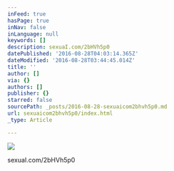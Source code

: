 ```yaml
---
inFeed: true
hasPage: true
inNav: false
inLanguage: null
keywords: []
description: sexuaI.com/2bHVh5p0
datePublished: '2016-08-28T04:03:14.365Z'
dateModified: '2016-08-28T03:44:45.014Z'
title: ''
author: []
via: {}
authors: []
publisher: {}
starred: false
sourcePath: _posts/2016-08-28-sexuaicom2bhvh5p0.md
url: sexuaicom2bhvh5p0/index.html
_type: Article

---
```

![](https://the-grid-user-content.s3-us-west-2.amazonaws.com/54142217-bcf1-4110-96a2-3e68157925ff.jpg)

sexuaI.com/2bHVh5p0
